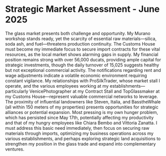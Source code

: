 # Strategic Market Assessment - June 2025

The glass market presents both challenge and opportunity. My Murano workshop stands ready, yet the scarcity of essential raw materials—silica, soda ash, and fuel—threatens production continuity. The Customs House must become my immediate focus to secure import contracts for these vital resources, as the local market shows alarming gaps in supply. My financial position remains strong with over 56,000 ducats, providing ample capital for strategic investments, though the daily turnover of 15,025 suggests healthy but not exceptional commercial activity. The notifications regarding rent and wage adjustments indicate a volatile economic environment requiring constant vigilance. My relationships with ProSilkTrader, whose market stall I operate, and the various employees working at my establishments—particularly VenicePhotographer at my Contract Stall and TopGlassmaker at my Customs House—represent valuable commercial networks to leverage. The proximity of influential landowners like Steven, Italia, and BasstheWhale (all within 150 meters of my properties) presents opportunities for strategic alliances or potential expansion. Most pressing is my own hunger problem, which has persisted since May 17th, potentially affecting my productivity and that of my hungry employees like Chiara Bembo and Vittoria Zanatta. I must address this basic need immediately, then focus on securing raw materials through imports, optimizing my business operations across my various establishments, and perhaps exploring strategic land acquisitions to strengthen my position in the glass trade and expand into complementary ventures.
